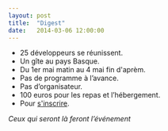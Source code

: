 ```yaml
---
layout: post
title:  "Digest"
date:   2014-03-06 12:00:00
---
```


* 25 développeurs se réunissent.
* Un gîte au pays Basque.
* Du 1er mai matin au 4 mai fin d'aprèm.
* Pas de programme à l’avance.
* Pas d’organisateur.
* 100 euros pour les repas et l’hébergement.
* Pour [s'inscrire](http://devopensud.eventbrite.com).

*Ceux qui seront là feront l’événement*
